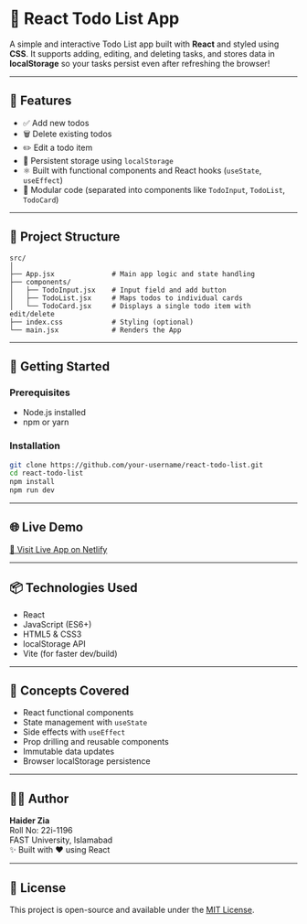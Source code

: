 # 📝 React Todo List App

A simple and interactive Todo List app built with **React** and styled using **CSS**. It supports adding, editing, and deleting tasks, and stores data in **localStorage** so your tasks persist even after refreshing the browser!

---

## 🔧 Features

- ✅ Add new todos
- 🗑️ Delete existing todos
- ✏️ Edit a todo item
- 💾 Persistent storage using `localStorage`
- ⚛️ Built with functional components and React hooks (`useState`, `useEffect`)
- 🧩 Modular code (separated into components like `TodoInput`, `TodoList`, `TodoCard`)

---

## 📁 Project Structure

```
src/
│
├── App.jsx              # Main app logic and state handling
├── components/
│   ├── TodoInput.jsx    # Input field and add button
│   ├── TodoList.jsx     # Maps todos to individual cards
│   └── TodoCard.jsx     # Displays a single todo item with edit/delete
├── index.css            # Styling (optional)
└── main.jsx             # Renders the App
```

---

## 🚀 Getting Started

### Prerequisites
- Node.js installed
- npm or yarn

### Installation

```bash
git clone https://github.com/your-username/react-todo-list.git
cd react-todo-list
npm install
npm run dev
```

---

## 🌐 Live Demo

[🔗 Visit Live App on Netlify](reactjs-todo-01.netlify.app)

---

## 📦 Technologies Used

- React
- JavaScript (ES6+)
- HTML5 & CSS3
- localStorage API
- Vite (for faster dev/build)

---

## 🧠 Concepts Covered

- React functional components
- State management with `useState`
- Side effects with `useEffect`
- Prop drilling and reusable components
- Immutable data updates
- Browser localStorage persistence

---

## 🧑‍💻 Author

**Haider Zia**  
Roll No: 22i-1196  
FAST University, Islamabad  
✨ Built with ❤️ using React

---

## 📜 License

This project is open-source and available under the [MIT License](LICENSE).
